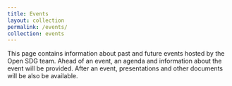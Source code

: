 ```yaml
---
title: Events
layout: collection
permalink: /events/
collection: events
---
```


This page contains information about past and future events hosted by the Open SDG team. Ahead of an event, an agenda and information about the event will be provided. After an event, presentations and other documents will be also be available.
